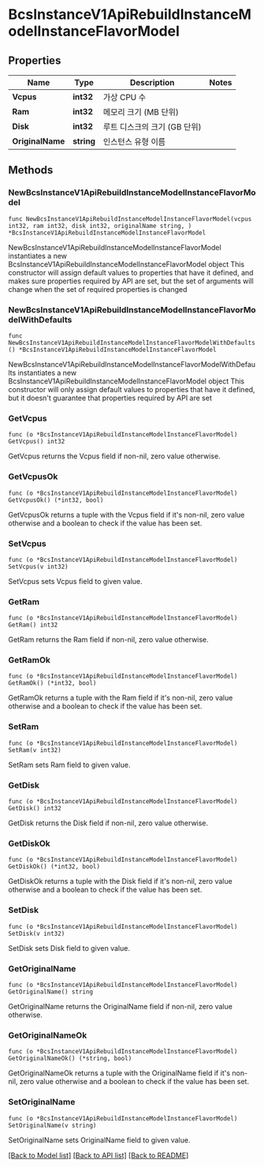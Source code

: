 # BcsInstanceV1ApiRebuildInstanceModelInstanceFlavorModel

## Properties

Name | Type | Description | Notes
------------ | ------------- | ------------- | -------------
**Vcpus** | **int32** | 가상 CPU 수 | 
**Ram** | **int32** | 메모리 크기 (MB 단위) | 
**Disk** | **int32** | 루트 디스크의 크기 (GB 단위) | 
**OriginalName** | **string** | 인스턴스 유형 이름 | 

## Methods

### NewBcsInstanceV1ApiRebuildInstanceModelInstanceFlavorModel

`func NewBcsInstanceV1ApiRebuildInstanceModelInstanceFlavorModel(vcpus int32, ram int32, disk int32, originalName string, ) *BcsInstanceV1ApiRebuildInstanceModelInstanceFlavorModel`

NewBcsInstanceV1ApiRebuildInstanceModelInstanceFlavorModel instantiates a new BcsInstanceV1ApiRebuildInstanceModelInstanceFlavorModel object
This constructor will assign default values to properties that have it defined,
and makes sure properties required by API are set, but the set of arguments
will change when the set of required properties is changed

### NewBcsInstanceV1ApiRebuildInstanceModelInstanceFlavorModelWithDefaults

`func NewBcsInstanceV1ApiRebuildInstanceModelInstanceFlavorModelWithDefaults() *BcsInstanceV1ApiRebuildInstanceModelInstanceFlavorModel`

NewBcsInstanceV1ApiRebuildInstanceModelInstanceFlavorModelWithDefaults instantiates a new BcsInstanceV1ApiRebuildInstanceModelInstanceFlavorModel object
This constructor will only assign default values to properties that have it defined,
but it doesn't guarantee that properties required by API are set

### GetVcpus

`func (o *BcsInstanceV1ApiRebuildInstanceModelInstanceFlavorModel) GetVcpus() int32`

GetVcpus returns the Vcpus field if non-nil, zero value otherwise.

### GetVcpusOk

`func (o *BcsInstanceV1ApiRebuildInstanceModelInstanceFlavorModel) GetVcpusOk() (*int32, bool)`

GetVcpusOk returns a tuple with the Vcpus field if it's non-nil, zero value otherwise
and a boolean to check if the value has been set.

### SetVcpus

`func (o *BcsInstanceV1ApiRebuildInstanceModelInstanceFlavorModel) SetVcpus(v int32)`

SetVcpus sets Vcpus field to given value.


### GetRam

`func (o *BcsInstanceV1ApiRebuildInstanceModelInstanceFlavorModel) GetRam() int32`

GetRam returns the Ram field if non-nil, zero value otherwise.

### GetRamOk

`func (o *BcsInstanceV1ApiRebuildInstanceModelInstanceFlavorModel) GetRamOk() (*int32, bool)`

GetRamOk returns a tuple with the Ram field if it's non-nil, zero value otherwise
and a boolean to check if the value has been set.

### SetRam

`func (o *BcsInstanceV1ApiRebuildInstanceModelInstanceFlavorModel) SetRam(v int32)`

SetRam sets Ram field to given value.


### GetDisk

`func (o *BcsInstanceV1ApiRebuildInstanceModelInstanceFlavorModel) GetDisk() int32`

GetDisk returns the Disk field if non-nil, zero value otherwise.

### GetDiskOk

`func (o *BcsInstanceV1ApiRebuildInstanceModelInstanceFlavorModel) GetDiskOk() (*int32, bool)`

GetDiskOk returns a tuple with the Disk field if it's non-nil, zero value otherwise
and a boolean to check if the value has been set.

### SetDisk

`func (o *BcsInstanceV1ApiRebuildInstanceModelInstanceFlavorModel) SetDisk(v int32)`

SetDisk sets Disk field to given value.


### GetOriginalName

`func (o *BcsInstanceV1ApiRebuildInstanceModelInstanceFlavorModel) GetOriginalName() string`

GetOriginalName returns the OriginalName field if non-nil, zero value otherwise.

### GetOriginalNameOk

`func (o *BcsInstanceV1ApiRebuildInstanceModelInstanceFlavorModel) GetOriginalNameOk() (*string, bool)`

GetOriginalNameOk returns a tuple with the OriginalName field if it's non-nil, zero value otherwise
and a boolean to check if the value has been set.

### SetOriginalName

`func (o *BcsInstanceV1ApiRebuildInstanceModelInstanceFlavorModel) SetOriginalName(v string)`

SetOriginalName sets OriginalName field to given value.



[[Back to Model list]](../README.md#documentation-for-models) [[Back to API list]](../README.md#documentation-for-api-endpoints) [[Back to README]](../README.md)


